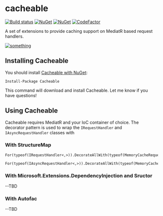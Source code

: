 cacheable
====================

[![Build status](https://ci.appveyor.com/api/projects/status/w91o128dbwdwvj8a?svg=true)](https://ci.appveyor.com/project/neekgreen/cacheable)
[![NuGet](https://img.shields.io/nuget/v/cacheable.svg)](https://www.nuget.org/packages/cacheable) 
[![NuGet](https://img.shields.io/nuget/dt/cacheable.svg)](https://www.nuget.org/packages/cacheable) 
[![CodeFactor](https://www.codefactor.io/repository/github/neekgreen/cacheable/badge)](https://www.codefactor.io/repository/github/neekgreen/cacheable)

A set of extensions to provide caching support on MediatR based request handlers.

[![something](https://img.shields.io/badge/.netstandard-2.0-blue.svg)](https://img.shields.io/badge/.netstandard-1.3-blue.svg)

## Installing Cacheable

You should install [Cacheable with NuGet](https://www.nuget.org/packages/cacheable):

    Install-Package Cacheable
    
This command will download and install Cacheable. Let me know if you have questions!

## Using Cacheable

Cacheable requires MediatR and your IoC container of choice. The decorator pattern is used to wrap the `IRequestHandler` and `IAsyncRequestHandler` classes with 

### With StructureMap

```
For(typeof(IRequestHandler<,>)).DecorateAllWith(typeof(MemoryCacheRequestHandler<,>));
```

```
For(typeof(IAsyncRequestHandler<,>)).DecorateAllWith(typeof(MemoryCacheAsyncRequestHandler<,>));
```

### With Microsoft.Extensions.DependencyInjection and Sructor
--TBD

### With Autofac
--TBD